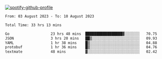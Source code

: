[![spotify-github-profile](https://spotify-github-profile.vercel.app/api/view?uid=313pysyt3uxkjdidtiuvzf7nrnnu&cover_image=true&theme=natemoo-re&show_offline=false&background_color=121212&interchange=false&bar_color=53b14f&bar_color_cover=false)](https://spotify-github-profile.vercel.app/api/view?uid=313pysyt3uxkjdidtiuvzf7nrnnu&redirect=true)

<!--START_SECTION:waka-->

```txt
From: 03 August 2023 - To: 10 August 2023

Total Time: 33 hrs 13 mins

Go                   23 hrs 48 mins  █████████████████▓░░░░░░░   70.75 %
JSON                 3 hrs 20 mins   ██▒░░░░░░░░░░░░░░░░░░░░░░   09.93 %
YAML                 1 hr 38 mins    █▒░░░░░░░░░░░░░░░░░░░░░░░   04.88 %
protobuf             1 hr 36 mins    █▒░░░░░░░░░░░░░░░░░░░░░░░   04.76 %
textmate             48 mins         ▓░░░░░░░░░░░░░░░░░░░░░░░░   02.42 %
```

<!--END_SECTION:waka-->